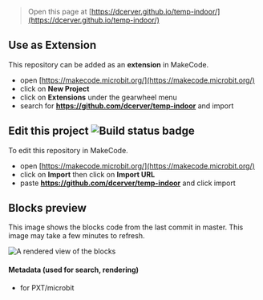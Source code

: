 
> Open this page at [https://dcerver.github.io/temp-indoor/](https://dcerver.github.io/temp-indoor/)

## Use as Extension

This repository can be added as an **extension** in MakeCode.

* open [https://makecode.microbit.org/](https://makecode.microbit.org/)
* click on **New Project**
* click on **Extensions** under the gearwheel menu
* search for **https://github.com/dcerver/temp-indoor** and import

## Edit this project ![Build status badge](https://github.com/dcerver/temp-indoor/workflows/MakeCode/badge.svg)

To edit this repository in MakeCode.

* open [https://makecode.microbit.org/](https://makecode.microbit.org/)
* click on **Import** then click on **Import URL**
* paste **https://github.com/dcerver/temp-indoor** and click import

## Blocks preview

This image shows the blocks code from the last commit in master.
This image may take a few minutes to refresh.

![A rendered view of the blocks](https://github.com/dcerver/temp-indoor/raw/master/.github/makecode/blocks.png)

#### Metadata (used for search, rendering)

* for PXT/microbit
<script src="https://makecode.com/gh-pages-embed.js"></script><script>makeCodeRender("{{ site.makecode.home_url }}", "{{ site.github.owner_name }}/{{ site.github.repository_name }}");</script>
